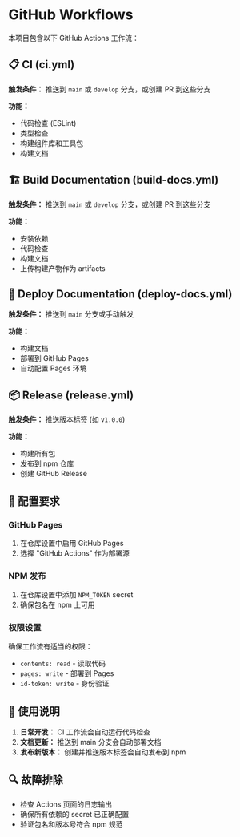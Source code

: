 # GitHub Workflows

本项目包含以下 GitHub Actions 工作流：

## 📋 CI (ci.yml)

**触发条件：** 推送到 `main` 或 `develop` 分支，或创建 PR 到这些分支

**功能：**

- 代码检查 (ESLint)
- 类型检查
- 构建组件库和工具包
- 构建文档

## 🏗️ Build Documentation (build-docs.yml)

**触发条件：** 推送到 `main` 或 `develop` 分支，或创建 PR 到这些分支

**功能：**

- 安装依赖
- 代码检查
- 构建文档
- 上传构建产物作为 artifacts

## 🚀 Deploy Documentation (deploy-docs.yml)

**触发条件：** 推送到 `main` 分支或手动触发

**功能：**

- 构建文档
- 部署到 GitHub Pages
- 自动配置 Pages 环境

## 📦 Release (release.yml)

**触发条件：** 推送版本标签 (如 `v1.0.0`)

**功能：**

- 构建所有包
- 发布到 npm 仓库
- 创建 GitHub Release

## 🔧 配置要求

### GitHub Pages

1. 在仓库设置中启用 GitHub Pages
2. 选择 "GitHub Actions" 作为部署源

### NPM 发布

1. 在仓库设置中添加 `NPM_TOKEN` secret
2. 确保包名在 npm 上可用

### 权限设置

确保工作流有适当的权限：

- `contents: read` - 读取代码
- `pages: write` - 部署到 Pages
- `id-token: write` - 身份验证

## 📝 使用说明

1. **日常开发：** CI 工作流会自动运行代码检查
2. **文档更新：** 推送到 main 分支会自动部署文档
3. **发布新版本：** 创建并推送版本标签会自动发布到 npm

## 🔍 故障排除

- 检查 Actions 页面的日志输出
- 确保所有依赖的 secret 已正确配置
- 验证包名和版本号符合 npm 规范
